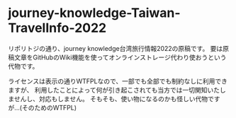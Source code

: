 # journey-knowledge-Taiwan-TravelInfo-2022
リポリトジの通り、journey knowledge台湾旅行情報2022の原稿です。 要は原稿文章をGitHubのWiki機能を使ってオンラインストレージ代わり使おうという代物です。

ライセンスは表示の通りWTFPLなので、一部でも全部でも制約なしに利用できますが、 利用したことによって何が引き起こされても当方では一切関知いたしませんし、対応もしません。 そもそも、使い物になるのかも怪しい代物ですが…(そのためのWTFPL)

